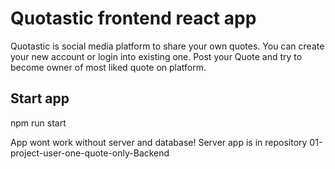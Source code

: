 # Quotastic frontend react app

Quotastic is social media platform to share your own quotes. You can create your new account or login into existing one. Post your Quote and try to become owner of most liked quote on platform.

## Start app
npm run start

App wont work without server and database! 
Server app is in repository 01-project-user-one-quote-only-Backend 
